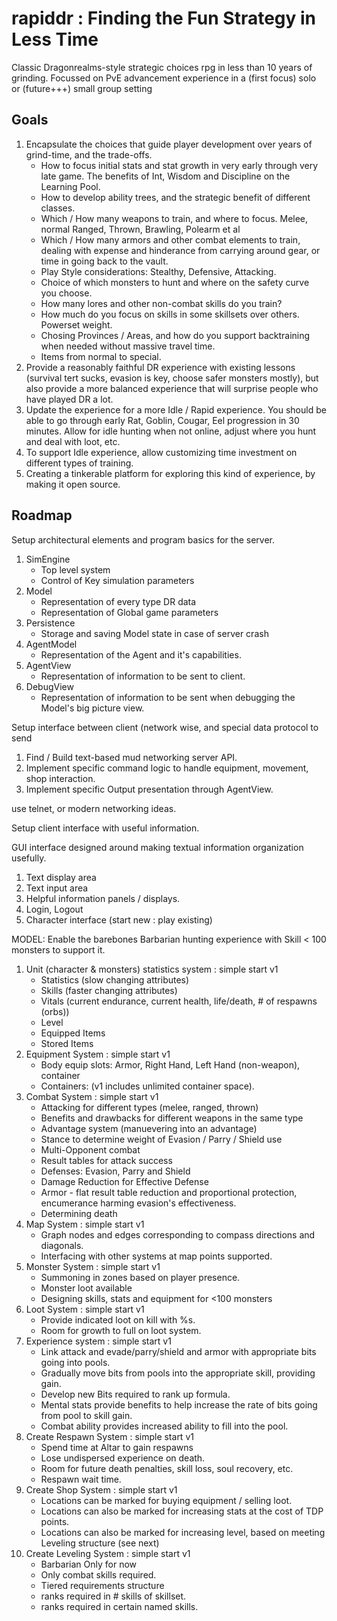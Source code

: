 # rapiddr : Finding the Fun Strategy in Less Time
Classic Dragonrealms-style strategic choices rpg in less than 10 years of grinding.
Focussed on PvE advancement experience in a (first focus) solo or (future+++) small group setting

## Goals

1. Encapsulate the choices that guide player development over years of grind-time, and the trade-offs.
    - How to focus initial stats and stat growth in very early through very late game. The benefits of Int, Wisdom and Discipline on the Learning Pool.
    - How to develop ability trees, and the strategic benefit of different classes.
    - Which / How many weapons to train, and where to focus. Melee, normal Ranged, Thrown, Brawling, Polearm et al
    - Which / How many armors and other combat elements to train, dealing with expense and hinderance from carrying around gear, or time in going back to the vault.
    - Play Style considerations: Stealthy, Defensive, Attacking.
    - Choice of which monsters to hunt and where on the safety curve you choose.
    - How many lores and other non-combat skills do you train?
    - How much do you focus on skills in some skillsets over others. Powerset weight.
    - Chosing Provinces / Areas, and how do you support backtraining when needed without massive travel time.
    - Items from normal to special.
2. Provide a reasonably faithful DR experience with existing lessons (survival tert sucks, evasion is key, choose safer monsters mostly), but also provide a more balanced experience that will surprise people who have played DR a lot.
3. Update the experience for a more Idle / Rapid experience. You should be able to go through early Rat, Goblin, Cougar, Eel progression in 30 minutes. Allow for idle hunting when not online, adjust where you hunt and deal with loot, etc.
4. To support Idle experience, allow customizing time investment on different types of training.
5. Creating a tinkerable platform for exploring this kind of experience, by making it open source.

## Roadmap

Setup architectural elements and program basics for the server.

1. SimEngine
    - Top level system
    - Control of Key simulation parameters
3. Model
    - Representation of every type DR data
    - Representation of Global game parameters
4. Persistence
    - Storage and saving Model state in case of server crash
6. AgentModel
    - Representation of the Agent and it's capabilities.
8. AgentView
    - Representation of information to be sent to client.
10. DebugView
    - Representation of information to be sent when debugging the Model's big picture view.

Setup interface between client (network wise, and special data protocol to send

1. Find / Build text-based mud networking server API.
2. Implement specific command logic to handle equipment, movement, shop interaction.
3. Implement specific Output presentation through AgentView.

use telnet, or modern networking ideas.

Setup client interface with useful information.

GUI interface designed around making textual information organization usefully.
1. Text display area
2. Text input area
3. Helpful information panels / displays.
4. Login, Logout
5. Character interface (start new : play existing)

MODEL: Enable the barebones Barbarian hunting experience with Skill < 100 monsters to support it.
  1. Unit (character & monsters) statistics system  : simple start v1
      - Statistics (slow changing attributes)
      - Skills (faster changing attributes)
      - Vitals (current endurance, current health, life/death, # of respawns (orbs))
      - Level
      - Equipped Items
      - Stored Items
  2. Equipment System : simple start v1
      - Body equip slots: Armor, Right Hand, Left Hand (non-weapon), container
      - Containers: (v1 includes unlimited container space).
  3. Combat System : simple start v1
      - Attacking for different types (melee, ranged, thrown)
      - Benefits and drawbacks for different weapons in the same type
      - Advantage system (manuevering into an advantage)
      - Stance to determine weight of Evasion / Parry / Shield use
      - Multi-Opponent combat
      - Result tables for attack success
      - Defenses: Evasion, Parry and Shield
      - Damage Reduction for Effective Defense
      - Armor - flat result table reduction and proportional protection, encumerance harming evasion's effectiveness.
      - Determining death
  4. Map System : simple start v1
      - Graph nodes and edges corresponding to compass directions and diagonals.
      - Interfacing with other systems at map points supported.
  6. Monster System : simple start v1
      - Summoning in zones based on player presence.
      - Monster loot available
      - Designing skills, stats and equipment for <100 monsters
  6. Loot System : simple start v1
      - Provide indicated loot on kill with %s.
      - Room for growth to full on loot system.
  7. Experience system : simple start v1
      - Link attack and evade/parry/shield and armor with appropriate bits going into pools.
      - Gradually move bits from pools into the appropriate skill, providing gain.
      - Develop new Bits required to rank up formula.
      - Mental stats provide benefits to help increase the rate of bits going from pool to skill gain.
      - Combat ability provides increased ability to fill into the pool.
  8. Create Respawn System : simple start v1
      - Spend time at Altar to gain respawns
      - Lose undispersed experience on death.
      - Room for future death penalties, skill loss, soul recovery, etc.
      - Respawn wait time.
  9. Create Shop System : simple start v1
      - Locations can be marked for buying equipment / selling loot.
      - Locations can also be marked for increasing stats at the cost of TDP points.
      - Locations can also be marked for increasing level, based on meeting Leveling structure (see next)
  10. Create Leveling System : simple start v1
      - Barbarian Only for now
      - Only combat skills required.
      - Tiered requirements structure
      - ranks required in # skills of skillset.
      - ranks required in certain named skills.

